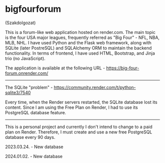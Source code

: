 # bigfourforum
(Szakdolgozat)

This is a forum-like web application hosted on render.com.
The main topic is the four USA major leagues, frequently referred as "Big Four" - NFL, NBA, MLB, NHL.
I have used Python and the Flask web framework, along with SQLite (later PostreSQL) and SQLAlchemy ORM to maintain the backend functionality.
In terms of frontend, I have used HTML, Bootstrap, and Jinja trio (no JavaScript).

The application is available at the following URL - https://big-four-forum.onrender.com/

-------

The SQLite "problem" - https://community.render.com/t/python-sqlite3/7540

Every time, when the Render servers restarted, the SQLite database lost its content.
Since I am using the Free Plan on Render, I had to use its PostgreSQL database feature.

-------

This is a personal project and currently I don't intend to change to a paid plan on Render.
Therefore, I must create and use a new free PostgreSQL database every 90 days.

2023.03.24. - New database

2024.01.02. - New database